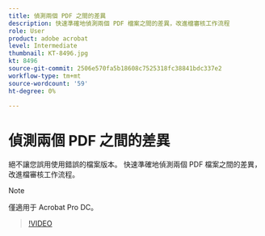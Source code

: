 ```yaml
---
title: 偵測兩個 PDF 之間的差異
description: 快速準確地偵測兩個 PDF 檔案之間的差異，改進檔審核工作流程
role: User
product: adobe acrobat
level: Intermediate
thumbnail: KT-8496.jpg
kt: 8496
source-git-commit: 2506e570fa5b18608c7525318fc38841bdc337e2
workflow-type: tm+mt
source-wordcount: '59'
ht-degree: 0%

---
```


# 偵測兩個 PDF 之間的差異

絕不讓您誤用使用錯誤的檔案版本。 快速準確地偵測兩個 PDF 檔案之間的差異，改進檔審核工作流程。

>[!NOTE]
>
>僅適用于 Acrobat Pro DC。

>[!VIDEO](https://video.tv.adobe.com/v/337211?hidetitle=true)
